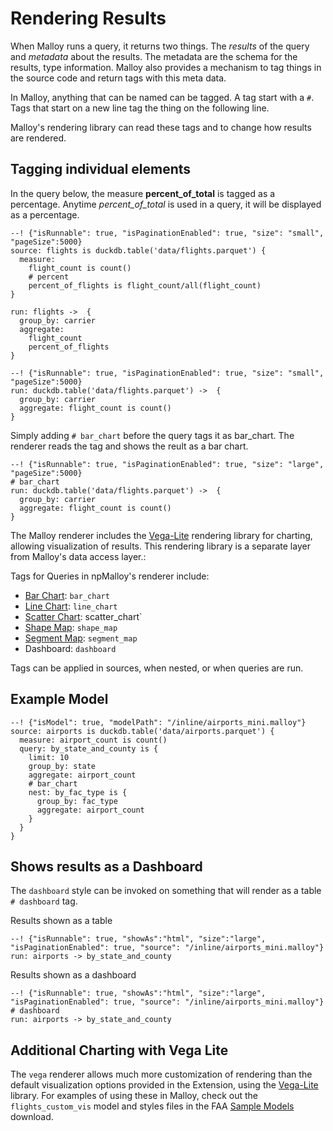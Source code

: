 # Rendering Results

When Malloy runs a query, it returns two things.  The *results* of the query and *metadata* about the results.  The metadata are the schema for the results, type information.  Malloy also provides a mechanism to tag things in the source code and return tags with this meta data. 

In Malloy, anything that can be named can be tagged.  A tag start with a `#`.  Tags that start on a new line tag the thing on the following line.

Malloy's rendering library can read these tags and to change how results are rendered.

## Tagging individual elements
In the query below, the measure **percent_of_total** is tagged as a percentage.  Anytime *percent_of_total* is used in a query, it will be displayed as a percentage.

```malloy
--! {"isRunnable": true, "isPaginationEnabled": true, "size": "small", "pageSize":5000}
source: flights is duckdb.table('data/flights.parquet') {
  measure:
    flight_count is count()
    # percent
    percent_of_flights is flight_count/all(flight_count)
}

run: flights ->  {
  group_by: carrier
  aggregate: 
    flight_count 
    percent_of_flights
}
```

```malloy
--! {"isRunnable": true, "isPaginationEnabled": true, "size": "small", "pageSize":5000}
run: duckdb.table('data/flights.parquet') ->  {
  group_by: carrier
  aggregate: flight_count is count()
}
```

Simply adding `# bar_chart` before the query tags it as bar_chart.  The renderer reads the tag and shows the reult as a bar chart.

```malloy
--! {"isRunnable": true, "isPaginationEnabled": true, "size": "large", "pageSize":5000}
# bar_chart
run: duckdb.table('data/flights.parquet') ->  {
  group_by: carrier
  aggregate: flight_count is count()
}
```


The Malloy renderer includes the [Vega-Lite](https://vega.github.io/vega-lite/) rendering library for charting, allowing visualization of results. This rendering library is a separate layer from Malloy's data access layer.:

Tags for Queries in npMalloy's renderer include:

* [Bar Chart](bar_charts.md): `bar_chart`
* [Line Chart](charts_line_chart.md): `line_chart`
* [Scatter Chart](scatter_charts.md): scatter_chart`
* [Shape Map](shape_maps.md): `shape_map`
* [Segment Map](segment_maps.md): `segment_map`
* Dashboard: `dashboard`

Tags can be applied in sources, when nested, or when queries are run.

## Example Model

```malloy
--! {"isModel": true, "modelPath": "/inline/airports_mini.malloy"}
source: airports is duckdb.table('data/airports.parquet') {
  measure: airport_count is count()
  query: by_state_and_county is {
    limit: 10
    group_by: state
    aggregate: airport_count
    # bar_chart
    nest: by_fac_type is {
      group_by: fac_type
      aggregate: airport_count
    }
  }
}
```


## Shows results as a Dashboard
The `dashboard` style can be invoked on something that will render as a table `# dashboard` tag.

Results shown as a table

```malloy
--! {"isRunnable": true, "showAs":"html", "size":"large", "isPaginationEnabled": true, "source": "/inline/airports_mini.malloy"}
run: airports -> by_state_and_county
```

Results shown as a dashboard


```malloy
--! {"isRunnable": true, "showAs":"html", "size":"large", "isPaginationEnabled": true, "source": "/inline/airports_mini.malloy"}
# dashboard
run: airports -> by_state_and_county
```

## Additional Charting with Vega Lite
The `vega` renderer allows much more customization of rendering than the default visualization options provided in the Extension, using the [Vega-Lite](https://vega.github.io/vega-lite/) library. For examples of using these in Malloy, check out the `flights_custom_vis` model and styles files in the FAA [Sample Models](../samples.md) download.
